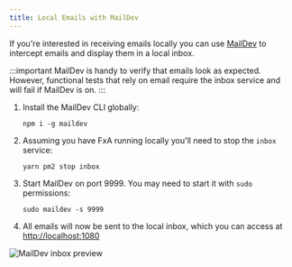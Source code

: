 ```yaml
---
title: Local Emails with MailDev
---
```


If you're interested in receiving emails locally you can use [MailDev](https://www.npmjs.com/package/maildev) to intercept emails and display them in a local inbox. 

:::important
MailDev is handy to verify that emails look as expected. However, functional tests that rely on email require the inbox service and will fail if MailDev is on.
:::

1. Install the MailDev CLI globally:

    ```shell
    npm i -g maildev
    ```

1. Assuming you have FxA running locally you'll need to stop the `inbox` service: 

    ```shell
    yarn pm2 stop inbox
    ```

1. Start MailDev on port 9999. You may need to start it with `sudo` permissions: 

    ```shell
    sudo maildev -s 9999
    ```

1. All emails will now be sent to the local inbox, which you can access at [http://localhost:1080](http://localhost:1080)

![MailDev inbox preview](../assets/maildev-inbox.png)
